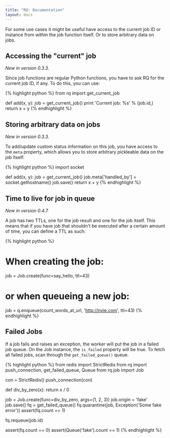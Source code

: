 ```yaml
---
title: "RQ: Documentation"
layout: docs
---
```


For some use cases it might be useful have access to the current job ID or
instance from within the job function itself.  Or to store arbitrary data on
jobs.


## Accessing the "current" job

_New in version 0.3.3._

Since job functions are regular Python functions, you have to ask RQ for the
current job ID, if any.  To do this, you can use:

{% highlight python %}
from rq import get_current_job

def add(x, y):
    job = get_current_job()
    print 'Current job: %s' % (job.id,)
    return x + y
{% endhighlight %}


## Storing arbitrary data on jobs

_New in version 0.3.3._

To add/update custom status information on this job, you have access to the
`meta` property, which allows you to store arbitrary pickleable data on the job
itself:

{% highlight python %}
import socket

def add(x, y):
    job = get_current_job()
    job.meta['handled_by'] = socket.gethostname()
    job.save()
    return x + y
{% endhighlight %}


## Time to live for job in queue

_New in version 0.4.7._

A job has two TTLs, one for the job result and one for the job itself. This means that if you have
job that shouldn't be executed after a certain amount of time, you can define a TTL as such:

{% highlight python %}
# When creating the job:
job = Job.create(func=say_hello, ttl=43)

# or when queueing a new job:
job = q.enqueue(count_words_at_url, 'http://nvie.com', ttl=43)
{% endhighlight %}


## Failed Jobs

If a job fails and raises an exception, the worker will put the job in a failed job queue. 
On the Job instance, the `is_failed` property will be true. To fetch all failed jobs, scan 
through the `get_failed_queue()` queue.

{% highlight python %}
from redis import StrictRedis
from rq import push_connection, get_failed_queue, Queue
from rq.job import Job


con = StrictRedis()
push_connection(con)

def div_by_zero(x):
    return x / 0

job = Job.create(func=div_by_zero, args=(1, 2, 3))
job.origin = 'fake'
job.save()
fq = get_failed_queue()
fq.quarantine(job, Exception('Some fake error'))
assert(fq.count == 1)

fq.requeue(job.id)

assert(fq.count == 0)
assert(Queue('fake').count == 1)
{% endhighlight %}